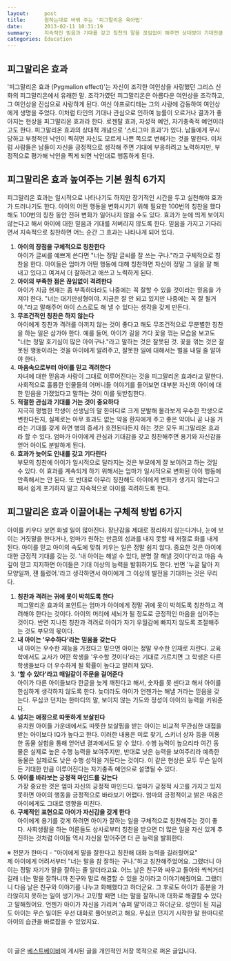 ```yaml
---
layout:     post
title:      원하는대로 바꿔 주는 '피그말리온 육아법'
date:       2013-02-11 10:31:19
summary:    지속적인 믿음과 기대를 갖고 칭찬의 말을 끊임없이 해주면 상대방이 기대만큼 변화하게 된다는 피그말리온 효과. 내 아이가 다른 아이들보다 우수하다고 믿고 관심과 기대감을 가지고 대하면 아이들은 용기와 자신감을 갖고 더욱 분발하게 된다는 것이다. 이같은 피그말리온 효과를 잘 이해하고 활용하면 아이 키우는 일에 큰 보탬이 될 수 있다. 내 아이에게서 피그말리온 효과를 이끌어낼 수 있는 구체적 방법을 알아본다.
categories: Education
---
```



## 피그말리온 효과

'피그말리온 효과 (Pygmalion effect)'는 자신이 조각한 여인상을 사랑했던 그리스 신화의 피그말리온에서 유래한 말. 조각가였던 피그말리온은 아름다운 여인상을 조각하고, 그 여인상을 진심으로 사랑하게 된다. 여신 아프로디테는 그의 사랑에 감동하여 여인상에게 생명을 주었다. 이처럼 타인의 기대나 관심으로 인하여 능률이 오르거나 결과가 좋아지는 현상을 피그말리온 효과라 한다. 로젠탈 효과, 자성적 예언, 자기충족적 예언이라고도 한다. 피그말리온 효과의 상대적 개념으로 '스티그마 효과'가 있다. 남들에게 무시당하고 부정적인 낙인이 찍히면 자신도 모르게 나쁜 쪽으로 변해가는 것을 말한다. 이처럼 사람들은 남들이 자신을 긍정적으로 생각해 주면 기대에 부응하려고 노력하지만, 부정적으로 평가해 낙인을 찍게 되면 낙인대로 행동하게 된다.



## 피그말리온 효과 높여주는 기본 원칙 6가지

피그말리온 효과는 일시적으로 나타나기도 하지만 장기적인 시간을 두고 실천해야 효과가 드러나기도 한다. 아이의 어떤 행동을 변화시키기 위해 필요한 100번의 칭찬을 했다 해도 100번의 칭찬 동안 전혀 변화가 일어나지 않을 수도 있다. 효과가 눈에 띄게 보이지 않는다고 해서 아이에 대한 믿음과 기대를 저버리지 않도록 한다. 믿음을 가지고 기다리면서 지속적으로 칭찬하면 어느 순간 그 효과는 나타나게 되어 있다.

1. <strong>아이의 장점을 구체적으로 칭찬한다</strong>      
아이가 글씨를 예쁘게 쓴다면 "너는 정말 글씨를 잘 쓰는 구나."라고 구체적으로 칭찬을 한다. 아이들은 엄마가 어떤 행동에 대해 칭찬하면 자신이 정말 그 일을 잘 해내고 있다고 여겨서 더 잘하려고 애쓰고 노력하게 된다.
1. <strong>아이의 부족한 점은 끊임없이 격려한다</strong>      
아이가 지금 현재는 좀 부족하더라도 나중에는 꼭 잘할 수 있을 것이라는 믿음을 가져야 한다. "너는 대기만성형이야. 지금은 잘 안 되고 있지만 나중에는 꼭 잘 될거야."라고 말해주어 아이 스스로도 해 낼 수 있다는 생각을 갖게 만든다.
1. <strong>무조건적인 칭찬은 하지 않는다</strong>      
아이에게 칭찬과 격려를 아끼지 않는 것이 좋다고 해도 무조건적으로 무분별한 칭찬을 하는 일은 삼가야 한다. 예를 들어, 아이가 길을 가다 꽃을 꺾는 모습을 보고도 "너는 정말 호기심이 많은 아이구나."라고 말하는 것은 잘못된 것. 꽃을 꺾는 것은 잘못된 행동이라는 것을 아이에게 알려주고, 잘못한 일에 대해서는 벌을 내릴 줄 알아야 한다.
1. <strong>마음속으로부터 아이를 믿고 격려한다</strong>      
자녀에 대한 믿음과 사랑이 그대로 이루어진다는 것을 피그말리온 효과라고 말한다. 사회적으로 훌륭한 인물들의 어머니들 이야기를 들어보면 대부분 자신의 아이에 대한 믿음을 가졌었다고 말하는 것이 이를 뒷받침한다.
1. <strong>적절한 관심과 기대를 거는 것이 중요하다</strong>      
지극히 평범한 학생이 선생님의 말 한마디로 크게 분발해 몰라보게 우수한 학생으로 변한다든지, 실제로는 아무 효과도 없는 약을 환자에게 주고 좋은 약이니 곧 나을 거라는 기대를 갖게 하면 병의 증세가 호전된다든지 하는 것은 모두 피그말리온 효과라 할 수 있다. 엄마가 아이에게 관심과 기대감을 갖고 칭찬해주면 용기와 자신감을 얻어 아이도 분발하게 된다.
1. <strong>효과가 늦어도 인내를 갖고 기다린다</strong>      
부모의 칭찬에 아이가 일시적으로 달라지는 것은 부모에게 잘 보이려고 하는 것일 수 있다. 이 효과를 계속되게 하기 위해서는 엄마가 일시적으로 변화된 아이 행동에 만족해서는 안 된다. 또 반대로 아무리 칭찬해도 아이에게 변화가 생기지 않는다고 해서 쉽게 포기하지 말고 지속적으로 아이를 격려하도록 한다.



## 피그말리온 효과 이끌어내는 구체적 방법 6가지

아이를 키우다 보면 화낼 일이 많아진다. 장난감을 제대로 정리하지 않는다거나, 눈에 보이는 거짓말을 한다거나, 엄마가 원하는 만큼의 성과를 내지 못할 때 저절로 화를 내게 된다. 아이를 믿고 아이의 속도에 맞춰 키우는 일은 정말 쉽지 않다. 중요한 것은 아이에 대한 긍정적 기대를 갖는 것. '내 아이는 해낼 수 있다, 분명 잘 해낼 것이다'라고 마음 속 깊이 믿고 지지하면 아이들은 기대 이상의 능력을 발휘하기도 한다. 반면 '누굴 닮아 저 모양일까, 쟨 틀렸어.'라고 생각하면서 아이에게 그 이상의 발전을 기대하는 것은 무리다.

1. <strong>칭찬과 격려는 귀에 못이 박히도록 한다</strong>      
피그말리온 효과의 포인트는 엄마가 아이에게 정말 귀에 못이 박히도록 칭찬하고 격려해야 한다는 것이다. 아이의 머리에 세뇌가 될 정도로 긍정적인 마음을 심어주는 것이다. 반면 지나친 칭찬과 격려로 아이가 자기 우월감에 빠지지 않도록 조절해주는 것도 부모의 몫이다.
1. <strong>내 아이는 '우수하다'라는 믿음을 갖는다</strong>      
내 아이는 우수한 재능을 가졌다고 믿으면 아이는 정말 우수한 인재로 자란다. 교육학에서도 교사가 어떤 학생을 '우수할 것이다'라는 기대로 가르치면 그 학생은 다른 학생들보다 더 우수하게 될 확률이 높다고 알려져 있다.
1. <strong>'할 수 있다'라고 매일같이 주문을 걸어준다</strong>      
아이가 다른 아이들보다 한글을 늦게 깨친다고 해서, 숫자를 못 센다고 해서 아이를 한심하게 생각하지 않도록 한다. 늦더라도 아이가 언젠가는 해낼 거라는 믿음을 갖는다. 무심코 던지는 한마디의 말, 보이지 않는 기도와 정성이 아이의 능력을 키워준다.
1. <strong>넘치는 애정으로 따뜻하게 보살핀다</strong>      
유치원 아이들 가운데에서도 따뜻한 보살핌을 받는 아이는 비교적 무관심한 대접을 받는 아이보다 IQ가 높다고 한다. 이러한 내용은 미로 찾기, 스키너 상자 등을 이용한 동물 실험을 통해 얻어낸 결과에서도 알 수 있다. 수행 능력이 높으리라 여긴 동물은 실제로 높은 수행 능력을 보여주지만, 반대로 낮은 능력을 보여주리라 예측한 동물은 실제로도 낮은 수행 성적을 거둔다는 것이다. 이 같은 현상은 모두 무슨 일이든 기대한 만큼 이루어진다는 자기충족 예언으로 설명될 수 있다.
1. <strong>아이를 바라보는 긍정적 마인드를 갖는다</strong>      
가장 중요한 것은 엄마 자신의 긍정적 마인드다. 엄마가 긍정적 사고를 가지고 있지 못하면 아이의 행동을 긍정적으로 바라보기 어렵다. 엄마의 긍정적이고 밝은 마음은 아이에게도 그대로 영향을 미친다.
1. <strong>구체적인 표현으로 아이가 자신감을 갖게 한다</strong>      
아이에게 용기를 갖게 하려면 아이가 잘하는 일을 구체적으로 칭찬해주는 것이 좋다. 사회생활을 하는 어른들도 상사로부터 칭찬을 받으면 더 많은 일을 자신 있게 추진하는 것처럼 아이들 역시 자신을 믿어주면 더 큰 능력을 발휘한다.

※ 전문가 한마디 - "아이에게 말을 잘한다고 칭찬해 대화 능력을 길러줬어요"     
제 아이에게 어려서부터 "너는 말을 참 잘하는 구나."하고 칭찬해주었어요. 그랬더니 아이는 정말 자기가 말을 잘하는 줄 알더라고요. 어느 날은 친구와 싸우고 돌아와 씩씩거리길래 너는 말을 잘하니까 친구와 말로 해결할 수 있을 것이라고 이야기해줬어요. 그랬더니 다음 날은 친구와 이야기를 나누고 화해했다고 하더군요. 그 후로도 아이가 흥분을 가라앉히지 못하는 일이 생기거나 고민할 때면 너는 말을 잘하니까 대화로 해결할 수 있다고 말해줬어요. 언젠가 아이가 자신을 가리켜 '슈퍼 말'이라고 하더군요. 성인이 된 지금도 아이는 무슨 일이든 우선 대화로 풀어보려고 해요. 무심코 던지기 시작한 말 한마디로 아이의 습관을 바로잡을 수 있었지요. 


<br /><br />
이 글은 [베스트베이비](http://www.ibestbaby.co.kr)에 게시된 글을 개인적인 저장 목적으로 퍼온 글입니다.